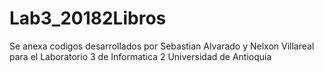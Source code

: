 # Lab3_20182Libros

Se anexa codigos desarrollados por Sebastian Alvarado y Nelxon Villareal para el Laboratorio 3 de Informatica 2 Universidad de Antioquia
